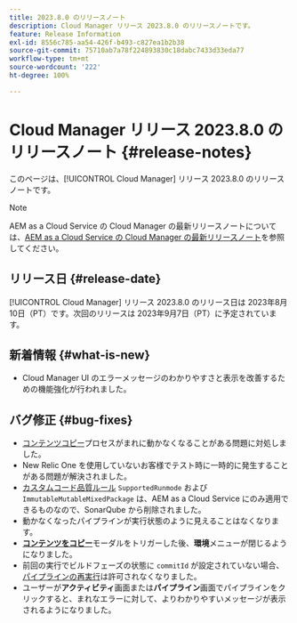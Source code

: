 ```yaml
---
title: 2023.8.0 のリリースノート
description: Cloud Manager リリース 2023.8.0 のリリースノートです。
feature: Release Information
exl-id: 8556c785-aa54-426f-b493-c827ea1b2b38
source-git-commit: 75710ab7a78f224893830c18dabc7433d33eda77
workflow-type: tm+mt
source-wordcount: '222'
ht-degree: 100%

---
```


# Cloud Manager リリース 2023.8.0 のリリースノート {#release-notes}

このページは、[!UICONTROL Cloud Manager] リリース 2023.8.0 のリリースノートです。

>[!NOTE]
>
>AEM as a Cloud Service の Cloud Manager の最新リリースノートについては、[AEM as a Cloud Service の Cloud Manager の最新リリースノート](https://experienceleague.adobe.com/docs/experience-manager-cloud-service/content/implementing/using-cloud-manager/release-notes-cloud-manager/release-notes-cm-current.html?lang=ja)を参照してください。

## リリース日 {#release-date}

[!UICONTROL Cloud Manager] リリース 2023.8.0 のリリース日は 2023年8月10日（PT）です。次回のリリースは 2023年9月7日（PT）に予定されています。

## 新着情報 {#what-is-new}

* Cloud Manager UI のエラーメッセージのわかりやすさと表示を改善するための機能強化が行われました。

## バグ修正 {#bug-fixes}

* [コンテンツコピー](/help/using/content-copy.md)プロセスがまれに動かなくなることがある問題に対処しました。
* New Relic One を使用していないお客様でテスト時に一時的に発生することがある問題が解決されました。
* [カスタムコード品質ルール](/help/using/custom-code-quality-rules.md) `SupportedRunmode` および `ImmutableMutableMixedPackage` は、AEM as a Cloud Service にのみ適用できるものなので、SonarQube から削除されました。
* 動かなくなったパイプラインが実行状態のように見えることはなくなります。
* **[コンテンツをコピー](/help/using/content-copy.md)**&#x200B;モーダルをトリガーした後、**環境**&#x200B;メニューが閉じるようになりました。
* 前回の実行でビルドフェーズの状態に `commitId` が設定されていない場合、[パイプラインの再実行](/help/using/code-deployment.md#reexecute-deployment)は許可されなくなりました。
* ユーザーが&#x200B;**アクティビティ**&#x200B;画面または&#x200B;**パイプライン**&#x200B;画面でパイプラインをクリックすると、まれなエラーに対して、よりわかりやすいメッセージが表示されるようになりました。
